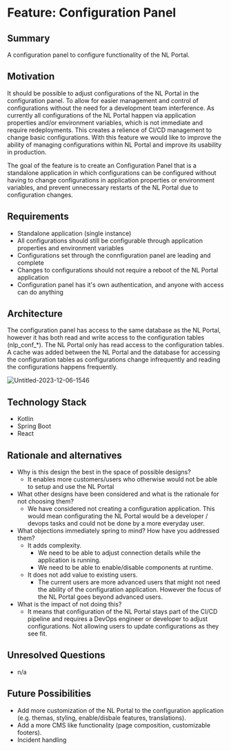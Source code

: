 # Feature: Configuration Panel

## Summary 

A configuration panel to configure functionality of the NL Portal.

## Motivation

It should be possible to adjust configurations of the NL Portal in the configuration panel. To allow for easier management and control of configurations without the need for a development team 
interference. As currently all configurations of the NL Portal happen via application properties and/or environment variables, which is not immediate and require redeployments. This 
creates a relience of CI/CD management to change basic configurations. With this feature we would like to improve the ability of managing configurations within NL Portal and improve its
usability in production. 

The goal of the feature is to create an Configuration Panel that is a standalone application in which configurations can be configured without having to change configurations in application 
properties or environment variables, and prevent unnecessary restarts of the NL Portal due to configuration changes.

## Requirements

- Standalone application (single instance)
- All configurations should still be configurable through application properties and environment variables
- Configurations set through the connfiguration panel are leading and complete
- Changes to configurations should not require a reboot of the NL Portal application
- Configuration panel has it's own authentication, and anyone with access can do anything

## Architecture

The configuration panel has access to the same database as the NL Portal, however it has both read and write access to the configuration tables (nlp_conf_*). The NL Portal only has read access to 
the configuration tables. A cache was added between the NL Portal and the database for accessing the configuration tables as configurations change infrequently and reading the configurations happens 
frequently.

![Untitled-2023-12-06-1546](https://github.com/user-attachments/assets/05e029eb-1d42-4d84-ad0c-f12b416ae729)

## Technology Stack

- Kotlin
- Spring Boot
- React

## Rationale and alternatives

- Why is this design the best in the space of possible designs?
  - It enables more customers/users who otherwise would not be able to setup and use the NL Portal
- What other designs have been considered and what is the rationale for not choosing them?
  - We have considered not creating a configuration application. This would mean configurating the NL Portal would be a developer / devops tasks and could not be done by a more everyday user.
- What objections immediately spring to mind? How have you addressed them?
  - It adds complexity.
    - We need to be able to adjust connection details while the application is running.
    - We need to be able to enable/disable components at runtime.  
  - It does not add value to existing users.
    - The current users are more advanced users that might not need the ability of the configuration application. However the focus of the NL Portal goes beyond advanced users.
- What is the impact of not doing this?
  - It means that configuration of the NL Portal stays part of the CI/CD pipeline and requires a DevOps engineer or developer to adjust configurations. Not allowing users to update configurations
    as they see fit.

## Unresolved Questions

- n/a

## Future Possibilities

- Add more customization of the NL Portal to the configuration application (e.g. themas, styling, enable/disbale features, translations).
- Add a more CMS like functionality (page composition, customizable footers).
- Incident handling
